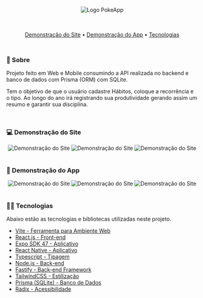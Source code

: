 <div align='center' style="margin:20px">
  <img alt='Logo PokeApp' src='./web/src/assets/logo.svg' style='margin: 0 auto'/>
</div>
<div align='center' style="margin:48px">
  <a href="#-demonstração-do-app">Demonstração do Site</a>
  • <a href="#-demonstração-do-app">Demonstração do App</a>
  • <a href="#-tecnologias">Tecnologias</a>
</div>

### 📖 Sobre
Projeto feito em Web e Mobile consumindo a API realizada no backend e banco de dados com Prisma (ORM) com SQLite.

Tem o objetivo de que o usuário cadastre Hábitos, coloque a recorrência e o tipo. Ao longo do ano irá registrando sua produtividade gerando assim um resumo e garantir sua disciplina.

<br />

### 💻 Demonstração do Site

<div align='center'>
  <img alt='Demonstração do Site' src='./.github/demo_desktop1.png' style='margin: 0 auto'/>
  <img alt='Demonstração do Site' src='./.github/demo_desktop2.png' style='margin: 0 auto'/>
  <img alt='Demonstração do Site' src='./.github/demo_desktop3.png' style='margin: 0 auto'/>
</div>

<br>

### 📱 Demonstração do App

<div align='center'>
  <img alt='Demonstração do Site' src='./.github/demo_mobile1.png' style='margin: 0 auto'/>
  <img alt='Demonstração do Site' src='./.github/demo_mobile3.png' style='margin: 0 auto'/>
  <img alt='Demonstração do Site' src='./.github/demo_mobile2.png' style='margin: 0 auto'/>
</div>

<br>


### 👩‍💻 Tecnologias

Abaixo estão as tecnologias e bibliotecas utilizadas neste projeto.

- [Vite - Ferramenta para Ambiente Web](https://www.radix-ui.com)
- [React.js - Front-end](https://reactjs.org)
- [Expo SDK 47 - Aplicativo](https://expo.dev)
- [React Native - Aplicativo](https://reactnative.dev)
- [Typescript - Tipagem](https://www.typescriptlang.org)
- [Node.js - Back-end](https://nodejs.org/en/)
- [Fastify - Back-end Framework](https://www.fastify.io)
- [TailwindCSS - Estilização](https://tailwindcss.com)
- [Prisma (SQLite) - Banco de Dados](https://tailwindcss.com)
- [Radix - Acessibilidade](https://www.radix-ui.com)
